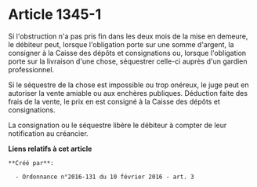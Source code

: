 # Article 1345-1

Si l'obstruction n'a pas pris fin dans les deux mois de la mise en demeure, le débiteur peut, lorsque l'obligation porte sur
une somme d'argent, la consigner à la Caisse des dépôts et consignations ou, lorsque l'obligation porte sur la livraison
d'une chose, séquestrer celle-ci auprès d'un gardien professionnel. 

Si le séquestre de la chose est impossible ou trop onéreux, le juge peut en autoriser la vente amiable ou aux enchères
publiques. Déduction faite des frais de la vente, le prix en est consigné à la Caisse des dépôts et consignations. 

La consignation ou le séquestre libère le débiteur à compter de leur notification au créancier.

**Liens relatifs à cet article**

	**Créé par**:

	  - Ordonnance n°2016-131 du 10 février 2016 - art. 3
